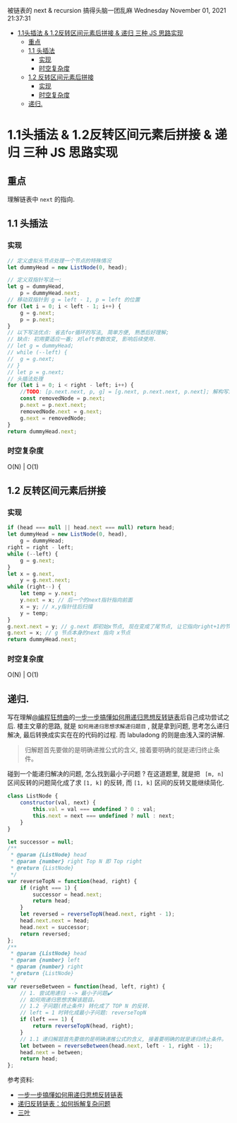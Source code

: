 被链表的 next & recursion 搞得头脑一团乱麻
Wednesday November 01, 2021 21:37:31 
- [1.1头插法 & 1.2反转区间元素后拼接 & 递归 三种 JS 思路实现](#11头插法--12反转区间元素后拼接--递归-三种-js-思路实现)
  - [重点](#重点)
  - [1.1 头插法](#11-头插法)
    - [实现](#实现)
    - [时空复杂度](#时空复杂度)
  - [1.2 反转区间元素后拼接](#12-反转区间元素后拼接)
    - [实现](#实现-1)
    - [时空复杂度](#时空复杂度-1)
  - [递归.](#递归)
# 1.1头插法 & 1.2反转区间元素后拼接 & 递归 三种 JS 思路实现

## 重点

理解链表中 `next` 的指向. 

## 1.1 头插法

### 实现

```JavaScript
// 定义虚拟头节点处理一个节点的特殊情况
let dummyHead = new ListNode(0, head);

// 定义双指针写法一: 
let g = dummyHead,
    p = dummyHead.next;
// 移动双指针到 g = left - 1, p = left 的位置
for (let i = 0; i < left - 1; i++) {
    g = g.next;
    p = p.next;
}
// 以下写法优点: 省去for循环的写法, 简单方便, 熟悉后好理解; 
// 缺点: 初用要适应一番; 对left参数改变, 影响后续使用.
// let g = dummyHead; 
// while (--left) {
// 	g = g.next;
// }
// let p = g.next;
// 头插法处理
for (let i = 0; i < right - left; i++) {
    //TODO: [p.next.next, p, g] = [g.next, p.next.next, p.next]; 解构写法怎么写? 
    const removedNode = p.next;
    p.next = p.next.next;
    removedNode.next = g.next;
    g.next = removedNode;
}
return dummyHead.next;
```

### 时空复杂度

O(N) | O(1)

## 1.2 反转区间元素后拼接

### 实现

```JavaScript
if (head === null || head.next === null) return head;
let dummyHead = new ListNode(0, head),
    g = dummyHead;
right = right - left;
while (--left) {
    g = g.next;
}
let x = g.next,
    y = g.next.next;
while (right--) {
    let temp = y.next;
    y.next = x; // 后一个的next指针指向前面
    x = y; // x,y指针往后扫描
    y = temp;
}
g.next.next = y; // g.next 即初始x节点, 现在变成了尾节点, 让它指向right+1的节点
g.next = x; // g 节点本身的next 指向 x节点
return dummyHead.next;
```

### 时空复杂度

O(N) | O(1)

## 递归. 

写在理解[@编程狂想曲](https://leetcode-cn.com/u/hardcore-aryabhata/)的[一步一步搞懂如何用递归思想反转链表](https://leetcode-cn.com/problems/reverse-linked-list-ii/solution/yi-bu-yi-bu-jiao-ni-ru-he-yong-di-gui-si-lowt/)后自己成功尝试之后.
楼主文章的思路, 就是 `如何用递归思想求解递归题目` , 就是拿到问题, 思考怎么递归解决, 最后转换成实实在在的代码的过程. 而 labuladong 的则是由浅入深的讲解.

> 归解题首先要做的是明确递推公式的含义, 接着要明确的就是递归终止条件。

碰到一个能递归解决的问题, 怎么找到最小子问题 ? 在这道题里, 就是把 ` [m, n]` 区间反转的问题简化成了求 `[1, k]` 的反转, 而 `[1, k]` 区间的反转又能继续简化.

```JavaScript
class ListNode {
    constructor(val, next) {
        this.val = val === undefined ? 0 : val;
        this.next = next === undefined ? null : next;
    }
}

let successor = null;
/**
 * @param {ListNode} head
 * @param {number} right Top N 即 Top right
 * @return {ListNode}
 */
var reverseTopN = function(head, right) {
    if (right === 1) {
        successor = head.next;
        return head;
    }
    let reversed = reverseTopN(head.next, right - 1);
    head.next.next = head;
    head.next = successor;
    return reversed;
};
/**
 * @param {ListNode} head
 * @param {number} left
 * @param {number} right
 * @return {ListNode}
 */
var reverseBetween = function(head, left, right) {
    // 1. 尝试用递归 --> 最小子问题✔️
    // 如何用递归思想求解该题目。
    // 1.2 子问题(终止条件) 转化成了 TOP N 的反转.
    // left = 1 时转化成最小子问题: reverseTopN
    if (left === 1) {
        return reverseTopN(head, right);
    }
    // 1.1 递归解题首先要做的是明确递推公式的含义, 接着要明确的就是递归终止条件。
    let between = reverseBetween(head.next, left - 1, right - 1);
    head.next = between;
    return head;
};
```

参考资料: 
* [一步一步搞懂如何用递归思想反转链表](https://leetcode-cn.com/problems/reverse-linked-list-ii/solution/yi-bu-yi-bu-jiao-ni-ru-he-yong-di-gui-si-lowt/)
* [递归反转链表：如何拆解复杂问题](https://mp.weixin.qq.com/s?__biz=MzAxODQxMDM0Mw==&mid=2247484467&idx=1&sn=beb3ae89993b812eeaa6bbdeda63c494&scene=21#wechat_redirect)
* [三叶](https://leetcode-cn.com/problems/reverse-linked-list-ii/solution/yi-ge-neng-ying-yong-suo-you-lian-biao-t-vjx6/)